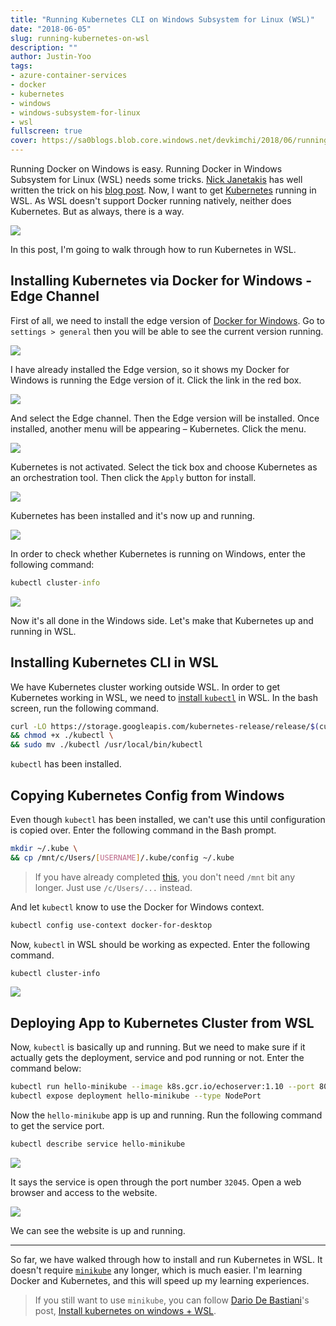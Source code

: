 ```yaml
---
title: "Running Kubernetes CLI on Windows Subsystem for Linux (WSL)"
date: "2018-06-05"
slug: running-kubernetes-on-wsl
description: ""
author: Justin-Yoo
tags:
- azure-container-services
- docker
- kubernetes
- windows
- windows-subsystem-for-linux
- wsl
fullscreen: true
cover: https://sa0blogs.blob.core.windows.net/devkimchi/2018/06/running-kubernetes-on-wsl-00.png
---
```


Running Docker on Windows is easy. Running Docker in Windows Subsystem for Linux (WSL) needs some tricks. [Nick Janetakis](https://twitter.com/nickjanetakis) has well written the trick on his [blog post](https://nickjanetakis.com/blog/setting-up-docker-for-windows-and-wsl-to-work-flawlessly). Now, I want to get [Kubernetes](https://kubernetes.io/) running in WSL. As WSL doesn't support Docker running natively, neither does Kubernetes. But as always, there is a way.

![](https://sa0blogs.blob.core.windows.net/devkimchi/2018/06/well-find-a-way-we-always-have.jpg)

In this post, I'm going to walk through how to run Kubernetes in WSL.

## Installing Kubernetes via Docker for Windows - Edge Channel

First of all, we need to install the edge version of [Docker for Windows](https://docs.docker.com/docker-for-windows/). Go to `settings > general` then you will be able to see the current version running.

![](https://sa0blogs.blob.core.windows.net/devkimchi/2018/06/running-kubernetes-on-wsl-01.png)

I have already installed the Edge version, so it shows my Docker for Windows is running the Edge version of it. Click the link in the red box.

![](https://sa0blogs.blob.core.windows.net/devkimchi/2018/06/running-kubernetes-on-wsl-02.png)

And select the Edge channel. Then the Edge version will be installed. Once installed, another menu will be appearing – Kubernetes. Click the menu.

![](https://sa0blogs.blob.core.windows.net/devkimchi/2018/06/running-kubernetes-on-wsl-03.png)

Kubernetes is not activated. Select the tick box and choose Kubernetes as an orchestration tool. Then click the `Apply` button for install.

![](https://sa0blogs.blob.core.windows.net/devkimchi/2018/06/running-kubernetes-on-wsl-04.png)

Kubernetes has been installed and it's now up and running.

![](https://sa0blogs.blob.core.windows.net/devkimchi/2018/06/running-kubernetes-on-wsl-05.png)

In order to check whether Kubernetes is running on Windows, enter the following command:

```bat
kubectl cluster-info

```

![](https://sa0blogs.blob.core.windows.net/devkimchi/2018/06/running-kubernetes-on-wsl-06.png)

Now it's all done in the Windows side. Let's make that Kubernetes up and running in WSL.

## Installing Kubernetes CLI in WSL

We have Kubernetes cluster working outside WSL. In order to get Kubernetes working in WSL, we need to [install `kubectl`](https://kubernetes.io/docs/tasks/tools/install-kubectl/) in WSL. In the bash screen, run the following command.

```bash
curl -LO https://storage.googleapis.com/kubernetes-release/release/$(curl -s https://storage.googleapis.com/kubernetes-release/release/stable.txt)/bin/linux/amd64/kubectl \
&& chmod +x ./kubectl \
&& sudo mv ./kubectl /usr/local/bin/kubectl

```

`kubectl` has been installed.

## Copying Kubernetes Config from Windows

Even though `kubectl` has been installed, we can't use this until configuration is copied over. Enter the following command in the Bash prompt.

```bash
mkdir ~/.kube \
&& cp /mnt/c/Users/[USERNAME]/.kube/config ~/.kube

```

> If you have already completed [this](https://nickjanetakis.com/blog/setting-up-docker-for-windows-and-wsl-to-work-flawlessly), you don't need `/mnt` bit any longer. Just use `/c/Users/...` instead.

And let `kubectl` know to use the Docker for Windows context.

```bash
kubectl config use-context docker-for-desktop

```

Now, `kubectl` in WSL should be working as expected. Enter the following command.

```bash
kubectl cluster-info

```

![](https://sa0blogs.blob.core.windows.net/devkimchi/2018/06/running-kubernetes-on-wsl-07.png)

## Deploying App to Kubernetes Cluster from WSL

Now, `kubectl` is basically up and running. But we need to make sure if it actually gets the deployment, service and pod running or not. Enter the command below:

```bash
kubectl run hello-minikube --image k8s.gcr.io/echoserver:1.10 --port 8080
kubectl expose deployment hello-minikube --type NodePort

```

Now the `hello-minikube` app is up and running. Run the following command to get the service port.

```bash
kubectl describe service hello-minikube

```

![](https://sa0blogs.blob.core.windows.net/devkimchi/2018/06/running-kubernetes-on-wsl-08.png)

It says the service is open through the port number `32045`. Open a web browser and access to the website.

![](https://sa0blogs.blob.core.windows.net/devkimchi/2018/06/running-kubernetes-on-wsl-09.png)

We can see the website is up and running.

* * *

So far, we have walked through how to install and run Kubernetes in WSL. It doesn't require [`minikube`](https://kubernetes.io/docs/tasks/tools/install-minikube/) any longer, which is much easier. I'm learning Docker and Kubernetes, and this will speed up my learning experiences.

> If you still want to use `minikube`, you can follow [Dario De Bastiani](https://twitter.com/ddbastiani)'s post, [Install kubernetes on windows + WSL](https://medium.com/@ddebastiani/install-kubernetes-on-windows-wsl-c36f6b2571d2).
